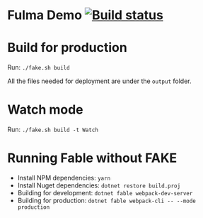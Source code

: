 # Fulma Demo [![Build status](https://ci.appveyor.com/api/projects/status/0wcqxjaog7igxfgr/branch/master?svg=true)](https://ci.appveyor.com/project/MangelMaxime/fulma-demo/branch/master)

# Build for production

Run: `./fake.sh build`

All the files needed for deployment are under the `output` folder.

# Watch mode

Run: `./fake.sh build -t Watch`

# Running Fable without FAKE

- Install NPM dependencies: `yarn`
- Install Nuget dependencies: `dotnet restore build.proj`
- Building for development: `dotnet fable webpack-dev-server`
- Building for production: `dotnet fable webpack-cli -- --mode production`
